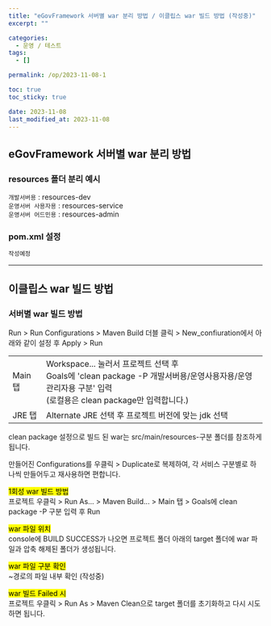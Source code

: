```yaml
---
title: "eGovFramework 서버별 war 분리 방법 / 이클립스 war 빌드 방법 (작성중)"
excerpt: ""

categories:
  - 운영 / 테스트
tags:
  - []

permalink: /op/2023-11-08-1

toc: true
toc_sticky: true

date: 2023-11-08
last_modified_at: 2023-11-08
---
```


## eGovFramework 서버별 war 분리 방법

### resources 폴더 분리 예시

`개발서버용` : resources-dev  
`운영서버 사용자용`	: resources-service  
`운영서버 어드민용`	: resources-admin

### pom.xml 설정
```xml
작성예정
```

---

## 이클립스 war 빌드 방법

### 서버별 war 빌드 방법
Run > Run Configurations > Maven Build 더블 클릭 > New_confiuration에서 아래와 같이 설정 후 Apply > Run
<table>
  <tbody>
    <tr>
      <td>Main 탭</td>
      <td>Workspace... 눌러서 프로젝트 선택 후<br>Goals에 'clean package -P 개발서버용/운영사용자용/운영관리자용 구분' 입력<br>(로컬용은 clean package만 입력합니다.)</td>
    </tr>
    <tr>
      <td>JRE 탭</td>
      <td>Alternate JRE 선택 후 프로젝트 버전에 맞는 jdk 선택</td>
    </tr>
  </tbody>
</table>
clean package 설정으로 빌드 된 war는 src/main/resources-구분 폴더를 참조하게 됩니다.

만들어진 Configurations를 우클릭 > Duplicate로 복제하여, 각 서비스 구분별로 하나씩 만들어두고 재사용하면 편합니다.

<mark>1회성 war 빌드 방법</mark>  
프로젝트 우클릭 > Run As... > Maven Build... > Main 탭 > Goals에 clean package -P 구분 입력 후 Run

<mark>war 파일 위치</mark>  
console에 BUILD SUCCESS가 나오면 프로젝트 폴더 아래의 target 폴더에 war 파일과 압축 해제된 폴더가 생성됩니다.

<mark>war 파일 구분 확인</mark>  
~경로의 파일 내부 확인 (작성중)

<mark>war 빌드 Failed 시</mark>  
프로젝트 우클릭 > Run As > Maven Clean으로 target 폴더를 초기화하고 다시 시도하면 됩니다.